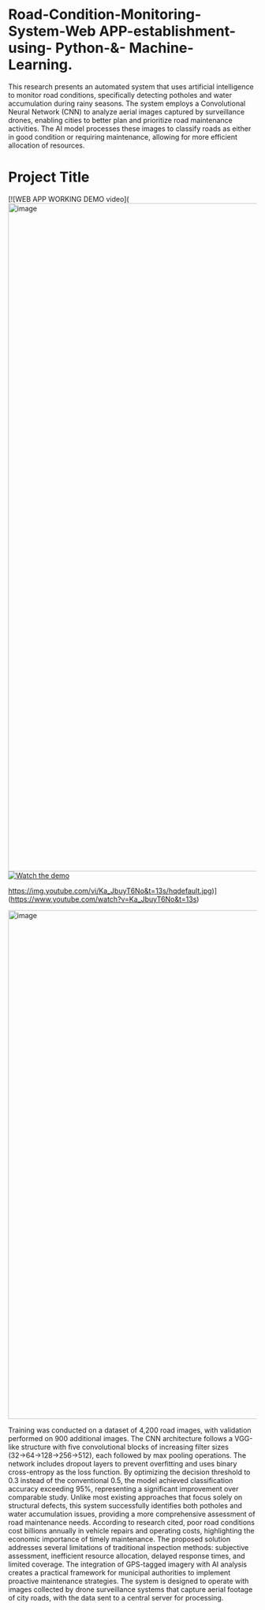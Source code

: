 # Road-Condition-Monitoring-System-Web APP-establishment- using- Python-&- Machine-Learning.
This research presents an automated system that uses artificial intelligence to monitor road conditions, 
specifically detecting potholes and water accumulation during rainy seasons. The system employs a 
Convolutional Neural Network (CNN) to analyze aerial images captured by surveillance drones, enabling 
cities to better plan and prioritize road maintenance activities. The AI model processes these images to 
classify roads as either in good condition or requiring maintenance, allowing for more efficient allocation 
of resources. 
# Project Title

[![WEB APP WORKING DEMO video](<img width="1598" height="1355" alt="image" src="https://github.com/user-attachments/assets/4f1b2365-e17e-45e2-8f88-0ca743554726" />
[![Watch the demo](images/video_thumbnail.png)](https://www.youtube.com/watch?v=YOUR_VIDEO_ID)

https://img.youtube.com/vi/Ka_JbuyT6No&t=13s/hqdefault.jpg)](https://www.youtube.com/watch?v=Ka_JbuyT6No&t=13s)

<img width="1949" height="1032" alt="image" src="https://github.com/user-attachments/assets/d3b477b9-2d1e-4223-9ba0-f06003eabbdd" />

Training was conducted on a dataset of 4,200 road images, with validation performed on 900 additional 
images. The CNN architecture follows a VGG-like structure with five convolutional blocks of increasing 
filter sizes (32→64→128→256→512), each followed by max pooling operations. The network includes 
dropout layers to prevent overfitting and uses binary cross-entropy as the loss function. By optimizing the 
decision threshold to 0.3 instead of the conventional 0.5, the model achieved classification accuracy 
exceeding 95%, representing a significant improvement over comparable study. 
Unlike most existing approaches that focus solely on structural defects, this system successfully identifies 
both potholes and water accumulation issues, providing a more comprehensive assessment of road 
maintenance needs. According to research cited, poor road conditions cost billions annually in vehicle 
repairs and operating costs, highlighting the economic importance of timely maintenance. 
The proposed solution addresses several limitations of traditional inspection methods: subjective 
assessment, inefficient resource allocation, delayed response times, and limited coverage. The integration 
of GPS-tagged imagery with AI analysis creates a practical framework for municipal authorities to 
implement proactive maintenance strategies. The system is designed to operate with images collected by 
drone surveillance systems that capture aerial footage of city roads, with the data sent to a central server 
for processing. 

